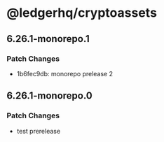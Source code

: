 # @ledgerhq/cryptoassets

## 6.26.1-monorepo.1

### Patch Changes

- 1b6fec9db: monorepo prelease 2

## 6.26.1-monorepo.0

### Patch Changes

- test prerelease
